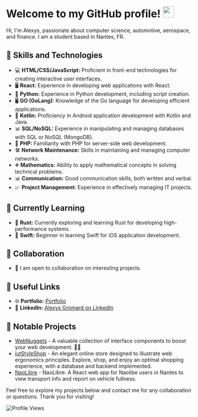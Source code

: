 # Welcome to my GitHub profile! <img src="https://raw.githubusercontent.com/MartinHeinz/MartinHeinz/master/wave.gif" width="30px">

Hi, I'm Alexys, passionate about computer science, automotive, aerospace, and finance. I am a student based in Nantes, FR.

## 🚀 Skills and Technologies

- 💻 **HTML/CSS/JavaScript:** Proficient in front-end technologies for creating interactive user interfaces.
- 🖥️ **React:** Experience in developing web applications with React.
- 🐍 **Python:** Experience in Python development, including script creation.
- 🖥️ **GO (GoLang):** Knowledge of the Go language for developing efficient applications.
- 📱 **Kotlin:** Proficiency in Android application development with Kotlin and Java.
- 📊 **SQL/NoSQL:** Experience in manipulating and managing databases with SQL or NoSQL (MongoDB).
- 🐘 **PHP:** Familiarity with PHP for server-side web development.
- 🛠️ **Network Maintenance:** Skills in maintaining and managing computer networks.
- ➕ **Mathematics:** Ability to apply mathematical concepts in solving technical problems.
- 📊 **Communication:** Good communication skills, both written and verbal.
- 📈 **Project Management:** Experience in effectively managing IT projects.

## 🌱 Currently Learning

- 🦀 **Rust:** Currently exploring and learning Rust for developing high-performance systems.
- 🍏 **Swift:** Beginner in learning Swift for iOS application development.

## 🤝 Collaboration

- 👯 I am open to collaboration on interesting projects.

## 🔗 Useful Links

- 🌐 **Portfolio:** [Portfolio](https://alexysgromard.github.io/portfolio/)
- 💼 **LinkedIn:** [Alexys Gromard on LinkedIn](https://www.linkedin.com/in/alexys-gromard/)

<!-- ## 📈 GitHub Statistics

![GitHub Statistics](https://github-readme-stats.vercel.app/api?username=AlexysGromard&show_icons=true&theme=radical)

![Top Languages](https://github-readme-stats.vercel.app/api/top-langs/?username=AlexysGromard&layout=compact&theme=radical) -->

## 📌 Notable Projects

- [WebNuggets](https://github.com/AlexysGromard/WebNuggets) - A valuable collection of interface components to boost your web development. 💎🚀
- [iutStyleShop](https://github.com/AlexysGromard/iutStyleShop_V2) - An elegant online store designed to illustrate web ergonomics principles. Explore, shop, and enjoy an optimal shopping experience, with a database and backend implemented.
- [NaoLibre](https://github.com/AlexysGromard/NaoLibre) - NaoLibre: A React web app for Naolibe users in Nantes to view transport info and report on vehicle fullness.

Feel free to explore my projects below and contact me for any collaboration or questions. Thank you for visiting!

<!-- Profil views counter -->
![Profile Views](https://komarev.com/ghpvc/?username=AlexysGromard&color=blue)

